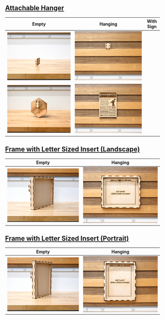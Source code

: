 ## [Attachable Hanger](./Attachable_Hanger.svg)
Empty | Hanging | With Sign
--- | --- | ---
![Attachable Hanger Empty](../../img/Empty/Displays/Attachable_Hanger_E.jpg)|![Attachable Hanger Hanging](../../img/Hung/Displays/Attachable_Hanger_H.jpg)|
![Hanger With Sign Empty](../../img/Empty/Displays/Attachable_Hanger_Attached_E.jpg)|![Hanger With Sign Hung](../../img/Hung/Displays/Attachable_Hanger_Attached_H.jpg)  


## [Frame with Letter Sized Insert (Landscape)](./Frame_Letter_Insert_H.svg)
Empty | Hanging
--- | ---
![Frame with Letter Sized Insert (Landscape) Empty](../../img/Empty/Displays/Frame_Letter_Insert_H_E.jpg)|![Frame with Letter Sized Insert (Landscape) Hanging](../../img/Hung/Displays/Frame_Letter_Insert_H_H.jpg)  

## [Frame with Letter Sized Insert (Portrait)](./Frame_Letter_Insert_V.svg)
Empty | Hanging
--- | ---
![Frame with Letter Sized Insert (Portrait) Empty](../../img/Empty/Displays/Frame_Letter_Insert_V_E.jpg)|![Frame with Letter Sized Insert (Portrait) Hanging](../../img/Hung/Displays/Frame_Letter_Insert_V_H.jpg)  
